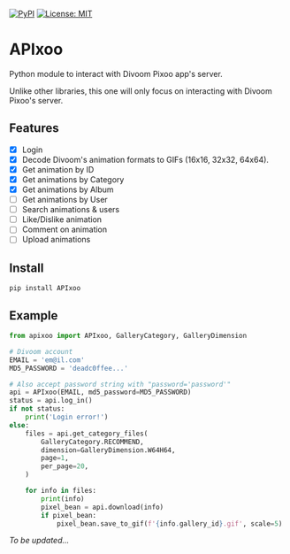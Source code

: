 [![PyPI](https://img.shields.io/pypi/v/APIxoo?label=PyPI%20Package)](https://pypi.org/project/APIxoo/)
[![License: MIT](https://img.shields.io/badge/License-MIT-blue.svg)](https://opensource.org/licenses/MIT)

# APIxoo
Python module to interact with Divoom Pixoo app's server.  

Unlike other libraries, this one will only focus on interacting with Divoom Pixoo's server.  

## Features
- [x] Login
- [x] Decode Divoom's animation formats to GIFs (16x16, 32x32, 64x64).  
- [x] Get animation by ID
- [x] Get animations by Category
- [x] Get animations by Album
- [ ] Get animations by User
- [ ] Search animations & users
- [ ] Like/Dislike animation
- [ ] Comment on animation
- [ ] Upload animations

## Install
```
pip install APIxoo
```

## Example
```python
from apixoo import APIxoo, GalleryCategory, GalleryDimension

# Divoom account
EMAIL = 'em@il.com'
MD5_PASSWORD = 'deadc0ffee...'

# Also accept password string with "password='password'"
api = APIxoo(EMAIL, md5_password=MD5_PASSWORD)
status = api.log_in()
if not status:
    print('Login error!')
else:
    files = api.get_category_files(
        GalleryCategory.RECOMMEND,
        dimension=GalleryDimension.W64H64,
        page=1,
        per_page=20,
    )

    for info in files:
        print(info)
        pixel_bean = api.download(info)
        if pixel_bean:
            pixel_bean.save_to_gif(f'{info.gallery_id}.gif', scale=5)
```

*To be updated...*  
